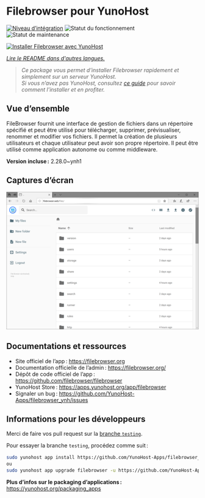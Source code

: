<!--
Nota bene : ce README est automatiquement généré par <https://github.com/YunoHost/apps/tree/master/tools/readme_generator>
Il NE doit PAS être modifié à la main.
-->

# Filebrowser pour YunoHost

[![Niveau d’intégration](https://dash.yunohost.org/integration/filebrowser.svg)](https://dash.yunohost.org/appci/app/filebrowser) ![Statut du fonctionnement](https://ci-apps.yunohost.org/ci/badges/filebrowser.status.svg) ![Statut de maintenance](https://ci-apps.yunohost.org/ci/badges/filebrowser.maintain.svg)

[![Installer Filebrowser avec YunoHost](https://install-app.yunohost.org/install-with-yunohost.svg)](https://install-app.yunohost.org/?app=filebrowser)

*[Lire le README dans d'autres langues.](./ALL_README.md)*

> *Ce package vous permet d’installer Filebrowser rapidement et simplement sur un serveur YunoHost.*  
> *Si vous n’avez pas YunoHost, consultez [ce guide](https://yunohost.org/install) pour savoir comment l’installer et en profiter.*

## Vue d’ensemble

FileBrowser fournit une interface de gestion de fichiers dans un répertoire spécifié et peut être utilisé pour télécharger, supprimer, prévisualiser, renommer et modifier vos fichiers. Il permet la création de plusieurs utilisateurs et chaque utilisateur peut avoir son propre répertoire. Il peut être utilisé comme application autonome ou comme middleware.

**Version incluse :** 2.28.0~ynh1

## Captures d’écran

![Capture d’écran de Filebrowser](./doc/screenshots/screenshot.PNG)

## Documentations et ressources

- Site officiel de l’app : <https://filebrowser.org>
- Documentation officielle de l’admin : <https://filebrowser.org/>
- Dépôt de code officiel de l’app : <https://github.com/filebrowser/filebrowser>
- YunoHost Store : <https://apps.yunohost.org/app/filebrowser>
- Signaler un bug : <https://github.com/YunoHost-Apps/filebrowser_ynh/issues>

## Informations pour les développeurs

Merci de faire vos pull request sur la [branche `testing`](https://github.com/YunoHost-Apps/filebrowser_ynh/tree/testing).

Pour essayer la branche `testing`, procédez comme suit :

```bash
sudo yunohost app install https://github.com/YunoHost-Apps/filebrowser_ynh/tree/testing --debug
ou
sudo yunohost app upgrade filebrowser -u https://github.com/YunoHost-Apps/filebrowser_ynh/tree/testing --debug
```

**Plus d’infos sur le packaging d’applications :** <https://yunohost.org/packaging_apps>
